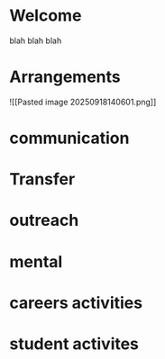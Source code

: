 
# Welcome
blah blah blah
# Arrangements
![[Pasted image 20250918140601.png]]

# communication
# Transfer
# outreach
# mental 
# careers activities
# student activites
